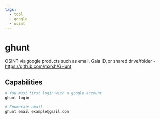 ```yaml
---
tags:
  - tool
  - google
  - osint
---
```

# ghunt

OSINT via google products such as email, Gaia ID, or shared drive/folder - https://github.com/mxrch/GHunt

## Capabilities

```bash
# You must first login with a google account
ghunt login

# Enumerate email
ghunt email example@gmail.com
```
